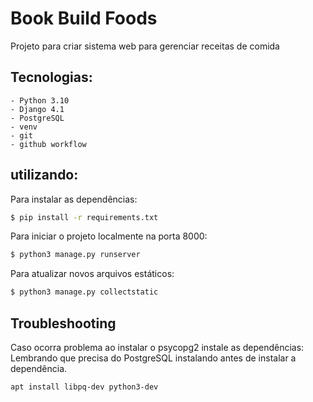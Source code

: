 # Book Build Foods

Projeto para criar sistema web para gerenciar receitas de comida

## Tecnologias:

    - Python 3.10   
    - Django 4.1
    - PostgreSQL
    - venv
    - git
    - github workflow

## utilizando:

Para instalar as dependências:
    
```bash
$ pip install -r requirements.txt
```

Para iniciar o projeto localmente na porta 8000:
```bash
$ python3 manage.py runserver
```

Para atualizar novos arquivos estáticos:

```bash
$ python3 manage.py collectstatic
```


## Troubleshooting

Caso ocorra problema ao instalar o psycopg2 instale as dependências:
Lembrando que precisa do PostgreSQL instalando antes de instalar a dependência.

```bash
apt install libpq-dev python3-dev
```